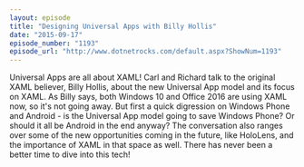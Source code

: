 ```yaml
---
layout: episode
title: "Designing Universal Apps with Billy Hollis"
date: "2015-09-17"
episode_number: "1193"
episode_url: "http://www.dotnetrocks.com/default.aspx?ShowNum=1193"
---
```


Universal Apps are all about XAML! Carl and Richard talk to the original XAML believer, Billy Hollis, about the new Universal App model and its focus on XAML. As Billy says, both Windows 10 and Office 2016 are using XAML now, so it's not going away. But first a quick digression on Windows Phone and Android - is the Universal App model going to save Windows Phone? Or should it all be Android in the end anyway? The conversation also ranges over some of the new opportunities coming in the future, like HoloLens, and the importance of XAML in that space as well. There has never been a better time to dive into this tech!
